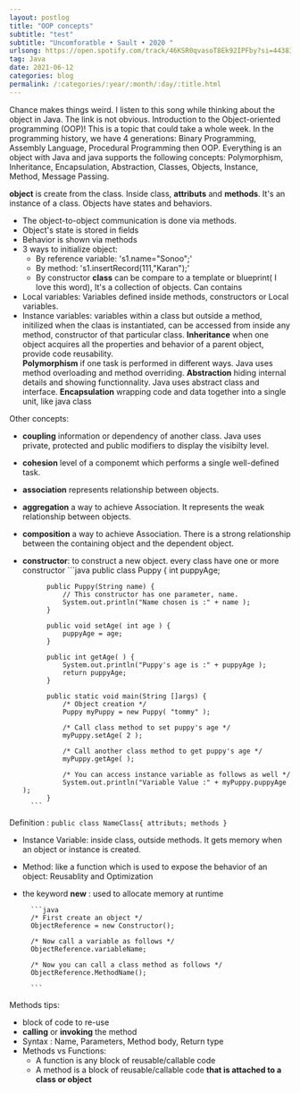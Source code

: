 ```yaml
---
layout: postlog
title: "OOP concepts"
subtitle: "test"
subtitle: "Uncomforatble • Sault • 2020 "
urlsong: https://open.spotify.com/track/46KSR0qvasoT8Ek92IPFby?si=443837f32ec34cf2
tag: Java
date: 2021-06-12
categories: blog
permalink: /:categories/:year/:month/:day/:title.html
---
```

Chance makes things weird. I listen to this song while thinking about the object in Java. The link is not obvious. 
Introduction to the Object-oriented programming (OOP)! This is a topic that could take a whole week. In the programming history, we have 4 generations: Binary Programming, Assembly Language, Procedural Programming then OOP. Everything is an object with Java and java supports the following concepts: Polymorphism, Inheritance, Encapsulation, Abstraction, Classes, Objects, Instance, Method, Message Passing.  

**object** is create from the class. Inside class, **attributs** and **methods**.  It's an instance of a class. Objects have states and behaviors.  
- The object-to-object communication is done via methods.  
- Object's state is stored in fields
- Behavior is shown via methods 
- 3 ways to initialize object:
  - By reference variable: 's1.name="Sonoo";'
  - By method: 's1.insertRecord(111,"Karan");'
  - By constructor
**class** can be compare to a template or blueprint( I love this word), It's a collection of objects. 
Can contains 
- Local variables: Variables defined inside methods, constructors or Local variables. 
- Instance variables: variables within a class but outside a method, initilized when the claas is instantiated, can be accessed from inside any method, constructor of that particular class.
**Inheritance** when one object acquires all the properties and behavior of a parent object, provide code reusability.  
**Polymorphism** if one task is performed in different ways. Java uses method overloading and method overriding.
**Abstraction** hiding internal details and showing functionnality. Java uses abstract class and interface.
**Encapsulation** wrapping code and data together into a single unit, like java class

Other concepts:
- **coupling** information or dependency of another class. Java uses private, protected and public modifiers to display the visibilty level.
- **cohesion** level of a componemt which performs a single well-defined task. 
- **association** represents relationship between objects. 
- **aggregation** a way to achieve Association. It represents the weak relationship between objects.
- **composition** a way to achieve Association. There is a strong relationship between the containing object and the dependent object.
- **constructor**: to construct a new object. every class have one or more  constructor
		```java
			public class Puppy {
			int puppyAge;

			public Puppy(String name) {
				// This constructor has one parameter, name.
				System.out.println("Name chosen is :" + name );
			}

			public void setAge( int age ) {
				puppyAge = age;
			}

			public int getAge( ) {
				System.out.println("Puppy's age is :" + puppyAge );
				return puppyAge;
			}

			public static void main(String []args) {
				/* Object creation */
				Puppy myPuppy = new Puppy( "tommy" );

				/* Call class method to set puppy's age */
				myPuppy.setAge( 2 );

				/* Call another class method to get puppy's age */
				myPuppy.getAge( );

				/* You can access instance variable as follows as well */
				System.out.println("Variable Value :" + myPuppy.puppyAge );
			}
		```


Definition : `public class NameClass{ attributs; methods }`
- Instance Variable: inside class, outside methods. It gets memory when an object or instance is created.
- Method: like a function which is used to expose the behavior of an object: Reusablity and Optimization
- the keyword **new** : used to allocate memory at runtime
  
		```java
		/* First create an object */
		ObjectReference = new Constructor();

		/* Now call a variable as follows */
		ObjectReference.variableName;

		/* Now you can call a class method as follows */
		ObjectReference.MethodName();

		```


Methods tips:
- block of code to re-use
- **calling** or **invoking** the method
- Syntax : Name, Parameters, Method body, Return type
- Methods vs Functions:
    - A function is any block of reusable/callable code
    - A method is a block of reusable/callable code **that is attached to a class or object**
